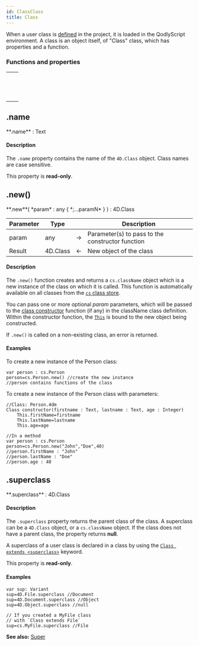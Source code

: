 ```yaml
---
id: ClassClass
title: Class
---
```



When a user class is [defined](basics/lang-classes.md#class-definition) in the project, it is loaded in the QodlyScript environment. A class is an object itself, of "Class" class, which has properties and a function.



### Functions and properties


||
|---|
|[<!-- INCLUDE #ClassClass.name.Syntax -->](#name)&nbsp;&nbsp;&nbsp;&nbsp;<!-- INCLUDE #ClassClass.name.Summary -->|
|[<!-- INCLUDE #ClassClass.new().Syntax -->](#new)&nbsp;&nbsp;&nbsp;&nbsp;<!-- INCLUDE #ClassClass.new().Summary --> |
|[<!-- INCLUDE #ClassClass.superclass.Syntax -->](#superclass)&nbsp;&nbsp;&nbsp;&nbsp;<!-- INCLUDE #ClassClass.superclass.Summary --> |



<!-- REF ClassClass.name.Desc -->
## .name   

<!-- REF #ClassClass.name.Syntax -->**.name** : Text<!-- END REF -->

#### Description

The `.name` property <!-- REF #ClassClass.name.Summary -->contains the name of the `4D.Class` object<!-- END REF -->. Class names are case sensitive.  

This property is **read-only**.

<!-- END REF -->



<!-- REF ClassClass.new().Desc -->
## .new()

<!-- REF #ClassClass.new().Syntax -->**.new**( *param* : any { *;...paramN* } ) : 4D.Class<!-- END REF -->


<!-- REF #ClassClass.new().Params -->
|Parameter|Type||Description|
|---------|--- |:---:|------|
|param|any|->|Parameter(s) to pass to the constructor function|
|Result|4D.Class|<-|New object of the class|<!-- END REF -->


#### Description

The `.new()` function <!-- REF #ClassClass.new().Summary -->creates and returns a `cs.className` object which is a new instance of the class on which it is called<!-- END REF -->. This function is automatically available on all classes from the [`cs` class store](basics/lang-classes.md#cs).

You can pass one or more optional *param* parameters, which will be passed to the [class constructor](basics/lang-classes.md#class-constructor) function (if any) in the className class definition. Within the constructor function, the [`This`](basics/lang-classes.md#this) is bound to the new object being constructed.

If `.new()` is called on a non-existing class, an error is returned.

#### Examples

To create a new instance of the Person class:

```4d
var person : cs.Person  
person=cs.Person.new() //create the new instance  
//person contains functions of the class
```

To create a new instance of the Person class with parameters:

```4d
//Class: Person.4dm
Class constructor(firstname : Text, lastname : Text, age : Integer)
	This.firstName=firstname
	This.lastName=lastname
	This.age=age
```

```4d
//In a method
var person : cs.Person  
person=cs.Person.new("John","Doe",40)  
//person.firstName : "John"
//person.lastName : "Doe"
//person.age : 40
```


<!-- END REF -->



<!-- REF ClassClass.superclass.Desc -->
## .superclass   


<!-- REF #ClassClass.superclass.Syntax -->**.superclass** : 4D.Class<!-- END REF -->

#### Description

The `.superclass` property <!-- REF #ClassClass.superclass.Summary -->returns the parent class of the class<!-- END REF -->. A superclass can be a `4D.Class` object, or a `cs.className` object. If the class does not have a parent class, the property returns **null**.

A superclass of a user class is declared in a class by using the [`Class extends <superclass>`](basics/lang-classes.md#class-extends-classname) keyword.

This property is **read-only**.

#### Examples

```4d
var sup: Variant
sup=4D.File.superclass //Document
sup=4D.Document.superclass //Object
sup=4D.Object.superclass //null

// If you created a MyFile class  
// with `Class extends File`
sup=cs.MyFile.superclass //File

```



**See also:** [Super](basics/lang-classes.md#super)
<!-- END REF -->
